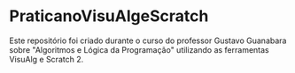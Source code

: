 # PraticanoVisuAlgeScratch
 Este repositório foi criado durante o curso do professor Gustavo Guanabara sobre "Algoritmos e Lógica da Programação" utilizando as ferramentas VisuAlg e Scratch 2.